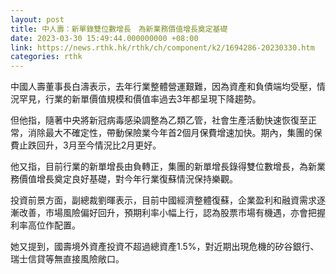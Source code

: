 ```yaml
---
layout: post
title: 中人壽：新單錄雙位數增長　為新業務價值增長奠定基礎
date: 2023-03-30 15:49:44.000000000 +08:00
link: https://news.rthk.hk/rthk/ch/component/k2/1694286-20230330.htm
categories: rthk
---
```


中國人壽董事長白濤表示，去年行業整體營運艱難，因為資產和負債端均受壓，情況罕見，行業的新單價值規模和價值率過去3年都呈現下降趨勢。

但他指，隨著中央將新冠病毒感染調整為乙類乙管，社會生產活動快速恢復至正常，消除最大不確定性，帶動保險業今年首2個月保費增速加快。期內，集團的保費止跌回升，3月至今情況比2月更好。

他又指，目前行業的新單增長由負轉正，集團的新單增長錄得雙位數增長，為新業務價值增長奠定良好基礎，對今年行業復蘇情況保持樂觀。

投資前景方面，副總裁劉暉表示，目前中國經濟整體復蘇，企業盈利和融資需求逐漸改善，市場風險偏好回升，預期利率小幅上行，認為股票市場有機遇，亦會把握利率高位作配置。

她又提到，國壽境外資產投資不超過總資產1.5%，對近期出現危機的矽谷銀行、瑞士信貸等無直接風險敞口。
